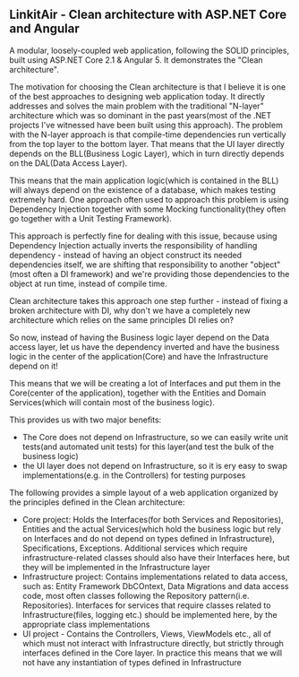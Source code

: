 ## LinkitAir - Clean architecture with ASP.NET Core and Angular

A modular, loosely-coupled web application, following the SOLID principles, built using ASP.NET Core 2.1 & Angular 5. It demonstrates the "Clean architecture".

The motivation for choosing the Clean architecture is that I believe it is one of the best approaches to designing web application today. It directly addresses and solves the main problem with the traditional "N-layer" architecture which was so dominant in the past years(most of the .NET projects I've witnessed have been built using this approach). The problem with the N-layer approach is that compile-time dependencies run vertically from the top layer to the bottom layer. That means that the UI layer directly depends on the BLL(Business Logic Layer), which in turn directly depends on the DAL(Data Access Layer).

This means that the main application logic(which is contained in the BLL) will always depend on the existence of a database, which makes testing extremely hard. One approach often used to approach this problem is using Dependency Injection together with some Mocking functionality(they often go together with a Unit Testing Framework). 

This approach is perfectly fine for dealing with this issue, because using Dependency Injection actually inverts the responsibility of handling dependency - instead of having an object construct its needed dependencies itself, we are shifting that responsibility to another "object"(most often a DI framework) and we're providing those dependencies to the object at run time, instead of compile time. 

Clean architecture takes this approach one step further - instead of fixing a broken architecture with DI, why don't we have a completely new architecture which relies on the same principles DI relies on? 

So now, instead of having the Business logic layer depend on the Data access layer, let us have the dependency inverted and have the business logic in the center of the application(Core) and have the Infrastructure depend on it! 

This means that we will be creating a lot of Interfaces and put them in the Core(center of the application), together with the Entities and Domain Services(which will contain most of the business logic).

This provides us with two major benefits:

* The Core does not depend on Infrastructure, so we can easily write unit tests(and automated unit tests) for this layer(and test the bulk of the business logic)
* the UI layer does not depend on Infrastructure, so it is ery easy to swap implementations(e.g. in the Controllers) for testing purposes

The following provides a simple layout of a web application organized by the principles defined in the Clean architecture:

* Core project: Holds the Interfaces(for both Services and Repositories), Entities and the actual Services(which hold the business logic but rely on Interfaces and do not depend on types defined in Infrastructure), Specifications, Exceptions. Additional services which require infrastructure-related classes should also have their Interfaces here, but they will be implemented in the Infrastructure layer
* Infrastructure project: Contains implementations related to data access, such as: Entity Framework DbCOntext, Data Migrations and data access code, most often classes following the Repository pattern(i.e. Repositories). Interfaces for services that require classes related to Infrastructure(files, logging etc.) should be implemented here, by the appropriate class implementations
* UI project - Contains the Controllers, Views, ViewModels etc., all of which must not interact with Infrastructure directly, but strictly through interfaces defined in the Core layer. In practice this means that we will not have any instantiation of types defined in Infrastructure
